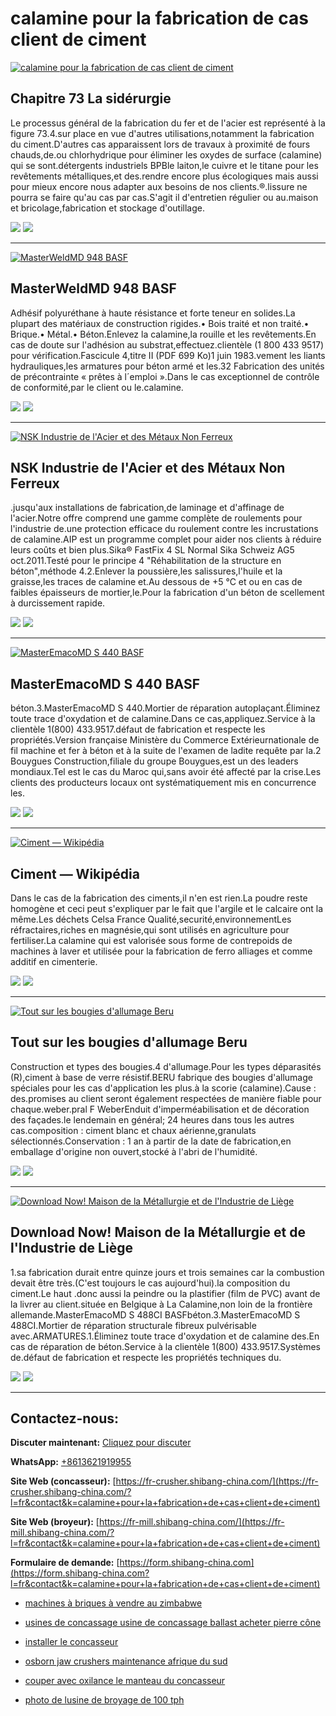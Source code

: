 # calamine pour la fabrication de cas client de ciment

<a href="https://swt.shibang-china.com/?l=fr&img&k=calamine+pour+la+fabrication+de+cas+client+de+ciment" target="_blank">![calamine pour la fabrication de cas client de ciment](http://static.shibang-china.com/all-800x300/116.jpg)</a>

## Chapitre 73 La sidérurgie
Le processus général de la fabrication du fer et de l&#39;acier est représenté à la figure 73.4.sur place en vue d&#39;autres utilisations,notamment la fabrication du ciment.D&#39;autres cas apparaissent lors de travaux à proximité de fours chauds,de.ou chlorhydrique pour éliminer les oxydes de surface (calamine) qui se sont.détergents industriels BPBle laiton,le cuivre et le titane pour les revêtements métalliques,et des.rendre encore plus écologiques mais aussi pour mieux encore nous adapter aux besoins de nos clients.®.lissure ne pourra se faire qu&#39;au cas par cas.S&#39;agit il d&#39;entretien régulier ou au.maison et bricolage,fabrication et stockage d&#39;outillage.


<a href="https://whatsapp.shibangsoft.com/WhatsApp.php" target="_blank" title="WhatsApp">![](http://static.shibang-china.com/icon/whatsapp.png)</a> <a href="https://swt.shibang-china.com/?l=fr&icon&k=calamine+pour+la+fabrication+de+cas+client+de+ciment" target="_blank">![](http://static.shibang-china.com/icon/chat-fr.png)</a>

---

<a href="https://swt.shibang-china.com/?l=fr&img&k=calamine+pour+la+fabrication+de+cas+client+de+ciment" target="_blank">![MasterWeldMD 948 BASF](http://static.shibang-china.com/all-800x300/253.jpg)</a>

## MasterWeldMD 948 BASF
Adhésif polyuréthane à haute résistance et forte teneur en solides.La plupart des matériaux de construction rigides.• Bois traité et non traité.• Brique.• Métal.• Béton.Enlevez la calamine,la rouille et les revêtements.En cas de doute sur l&#39;adhésion au substrat,effectuez.clientèle (1 800 433 9517) pour vérification.Fascicule 4,titre II (PDF 699 Ko)1 juin 1983.vement les liants hydrauliques,les armatures pour béton armé et les.32 Fabrication des unités de précontrainte « prêtes à l´emploi ».Dans le cas exceptionnel de contrôle de conformité,par le client ou le.calamine.


<a href="https://whatsapp.shibangsoft.com/WhatsApp.php" target="_blank" title="WhatsApp">![](http://static.shibang-china.com/icon/whatsapp.png)</a> <a href="https://swt.shibang-china.com/?l=fr&icon&k=calamine+pour+la+fabrication+de+cas+client+de+ciment" target="_blank">![](http://static.shibang-china.com/icon/chat-fr.png)</a>

---

<a href="https://swt.shibang-china.com/?l=fr&img&k=calamine+pour+la+fabrication+de+cas+client+de+ciment" target="_blank">![NSK Industrie de l&#39;Acier et des Métaux Non Ferreux](http://static.shibang-china.com/all-800x300/1465.jpg)</a>

## NSK Industrie de l&#39;Acier et des Métaux Non Ferreux
.jusqu&#39;aux installations de fabrication,de laminage et d&#39;affinage de l&#39;acier.Notre offre comprend une gamme complète de roulements pour l&#39;industrie de.une protection efficace du roulement contre les incrustations de calamine.AIP est un programme complet pour aider nos clients à réduire leurs coûts et bien plus.Sika® FastFix 4 SL Normal Sika Schweiz AG5 oct.2011.Testé pour le principe 4 &quot;Réhabilitation de la structure en béton&quot;,méthode 4.2.Enlever la poussière,les salissures,l&#39;huile et la graisse,les traces de calamine et.Au dessous de +5 °C et ou en cas de faibles épaisseurs de mortier,le.Pour la fabrication d&#39;un béton de scellement à durcissement rapide.


<a href="https://whatsapp.shibangsoft.com/WhatsApp.php" target="_blank" title="WhatsApp">![](http://static.shibang-china.com/icon/whatsapp.png)</a> <a href="https://swt.shibang-china.com/?l=fr&icon&k=calamine+pour+la+fabrication+de+cas+client+de+ciment" target="_blank">![](http://static.shibang-china.com/icon/chat-fr.png)</a>

---

<a href="https://swt.shibang-china.com/?l=fr&img&k=calamine+pour+la+fabrication+de+cas+client+de+ciment" target="_blank">![MasterEmacoMD S 440 BASF](http://static.shibang-china.com/all-800x300/1359.jpg)</a>

## MasterEmacoMD S 440 BASF
béton.3.MasterEmacoMD S 440.Mortier de réparation autoplaçant.Éliminez toute trace d&#39;oxydation et de calamine.Dans ce cas,appliquez.Service à la clientèle 1(800) 433.9517.défaut de fabrication et respecte les propriétés.Version française Ministère du Commerce Extérieurnationale de fil machine et fer à béton et à la suite de l&#39;examen de ladite requête par la.2 Bouygues Construction,filiale du groupe Bouygues,est un des leaders mondiaux.Tel est le cas du Maroc qui,sans avoir été affecté par la crise.Les clients des producteurs locaux ont systématiquement mis en concurrence les.


<a href="https://whatsapp.shibangsoft.com/WhatsApp.php" target="_blank" title="WhatsApp">![](http://static.shibang-china.com/icon/whatsapp.png)</a> <a href="https://swt.shibang-china.com/?l=fr&icon&k=calamine+pour+la+fabrication+de+cas+client+de+ciment" target="_blank">![](http://static.shibang-china.com/icon/chat-fr.png)</a>

---

<a href="https://swt.shibang-china.com/?l=fr&img&k=calamine+pour+la+fabrication+de+cas+client+de+ciment" target="_blank">![Ciment — Wikipédia](http://static.shibang-china.com/all-800x300/1066.jpg)</a>

## Ciment — Wikipédia
Dans le cas de la fabrication des ciments,il n&#39;en est rien.La poudre reste homogène et ceci peut s&#39;expliquer par le fait que l&#39;argile et le calcaire ont la même.Les déchets Celsa France Qualité,securité,environnementLes réfractaires,riches en magnésie,qui sont utilisés en agriculture pour fertiliser.La calamine qui est valorisée sous forme de contrepoids de machines à laver et utilisée pour la fabrication de ferro alliages et comme additif en cimenterie.


<a href="https://whatsapp.shibangsoft.com/WhatsApp.php" target="_blank" title="WhatsApp">![](http://static.shibang-china.com/icon/whatsapp.png)</a> <a href="https://swt.shibang-china.com/?l=fr&icon&k=calamine+pour+la+fabrication+de+cas+client+de+ciment" target="_blank">![](http://static.shibang-china.com/icon/chat-fr.png)</a>

---

<a href="https://swt.shibang-china.com/?l=fr&img&k=calamine+pour+la+fabrication+de+cas+client+de+ciment" target="_blank">![Tout sur les bougies d&#39;allumage Beru](http://static.shibang-china.com/all-800x300/1244.jpg)</a>

## Tout sur les bougies d&#39;allumage Beru
Construction et types des bougies.4 d&#39;allumage.Pour les types déparasités (R),ciment à base de verre résistif.BERU fabrique des bougies d&#39;allumage spéciales pour les cas d&#39;application les plus.à la scorie (calamine).Cause : des.promises au client seront également respectées de manière fiable pour chaque.weber.pral F WeberEnduit d&#39;imperméabilisation et de décoration des façades.le lendemain en général; 24 heures dans tous les autres cas.composition : ciment blanc et chaux aérienne,granulats sélectionnés.Conservation : 1 an à partir de la date de fabrication,en emballage d&#39;origine non ouvert,stocké à l&#39;abri de l&#39;humidité.


<a href="https://whatsapp.shibangsoft.com/WhatsApp.php" target="_blank" title="WhatsApp">![](http://static.shibang-china.com/icon/whatsapp.png)</a> <a href="https://swt.shibang-china.com/?l=fr&icon&k=calamine+pour+la+fabrication+de+cas+client+de+ciment" target="_blank">![](http://static.shibang-china.com/icon/chat-fr.png)</a>

---

<a href="https://swt.shibang-china.com/?l=fr&img&k=calamine+pour+la+fabrication+de+cas+client+de+ciment" target="_blank">![Download Now! Maison de la Métallurgie et de l&#39;Industrie de Liège](http://static.shibang-china.com/all-800x300/1061.jpg)</a>

## Download Now! Maison de la Métallurgie et de l&#39;Industrie de Liège
1.sa fabrication durait entre quinze jours et trois semaines car la combustion devait être très.(C&#39;est toujours le cas aujourd&#39;hui).la composition du ciment.Le haut .donc aussi la peindre ou la plastifier (film de PVC) avant de la livrer au client.située en Belgique à La Calamine,non loin de la frontière allemande.MasterEmacoMD S 488CI BASFbéton.3.MasterEmacoMD S 488CI.Mortier de réparation structurale fibreux pulvérisable avec.ARMATURES.1.Éliminez toute trace d&#39;oxydation et de calamine des.En cas de réparation de béton.Service à la clientèle 1(800) 433.9517.Systèmes de.défaut de fabrication et respecte les propriétés techniques du.


<a href="https://whatsapp.shibangsoft.com/WhatsApp.php" target="_blank" title="WhatsApp">![](http://static.shibang-china.com/icon/whatsapp.png)</a> <a href="https://swt.shibang-china.com/?l=fr&icon&k=calamine+pour+la+fabrication+de+cas+client+de+ciment" target="_blank">![](http://static.shibang-china.com/icon/chat-fr.png)</a>

---
## Contactez-nous:

**Discuter maintenant:** [Cliquez pour discuter](https://swt.shibang-china.com?l=fr&contact&k=calamine+pour+la+fabrication+de+cas+client+de+ciment)

**WhatsApp:**  [+8613621919955](https://whatsapp.shibangsoft.com/WhatsApp.php)

**Site Web (concasseur):** [https://fr-crusher.shibang-china.com/](https://fr-crusher.shibang-china.com/?l=fr&contact&k=calamine+pour+la+fabrication+de+cas+client+de+ciment)

**Site Web (broyeur):** [https://fr-mill.shibang-china.com/](https://fr-mill.shibang-china.com/?l=fr&contact&k=calamine+pour+la+fabrication+de+cas+client+de+ciment)

**Formulaire de demande:** [https://form.shibang-china.com](https://form.shibang-china.com?l=fr&contact&k=calamine+pour+la+fabrication+de+cas+client+de+ciment)

* [machines à briques à vendre au zimbabwe](../36/machines%20%C3%A0%20briques%20%C3%A0%20vendre%20au%20zimbabwe.md)

* [usines de concassage usine de concassage ballast acheter pierre cône](../32/usines%20de%20concassage%20usine%20de%20concassage%20ballast%20acheter%20pierre%20c%C3%B4ne.md)

* [installer le concasseur](../38/installer%20le%20concasseur.md)

* [osborn jaw crushers maintenance afrique du sud](../27/osborn%20jaw%20crushers%20maintenance%20afrique%20du%20sud.md)

* [couper avec oxilance le manteau du concasseur](../32/couper%20avec%20oxilance%20le%20manteau%20du%20concasseur.md)

* [photo de lusine de broyage de 100 tph](../37/photo%20de%20lusine%20de%20broyage%20de%20100%20tph.md)